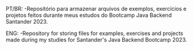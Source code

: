 PT/BR:
-Repositório para armazenar arquivos de exemplos, exercícios e projetos feitos durante meus estudos do Bootcamp Java Backend Santander 2023.

ENG:
-Repository for storing files for examples, exercises and projects made during my studies for Santander's Java Backend Bootcamp 2023.
